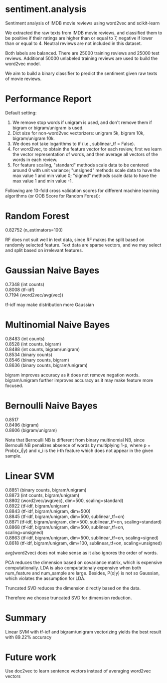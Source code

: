 # sentiment.analysis

Sentiment analysis of IMDB movie reviews using word2vec and scikit-learn

We extracted the raw texts from IMDB movie reviews, and classified them to be positive if their ratings are higher than or equal to 7, negative if lower than or equal to 4. Neutral reviews are not included in this dataset. 

Both labels are balanced. There are 25000 training reviews and 25000 test reviews. Additional 50000 unlabeled training reviews are used to build the word2vec model.

We aim to build a binary classifier to predict the sentiment given raw texts of movie reviews.


# Performance Report   

Default setting: 

1. We remove stop words if unigram is used, and don't remove them if bigram or bigram/unigram is used.
2. Dict size for non-word2vec vectorizers: unigram 5k, bigram 10k, bigram/unigram 10k.
3. We does not take logarithms to tf (i.e., sublinear_tf = False).
4. For word2vec, to obtain the feature vector for each review, first we learn the vector representation of words, and then average all vectors of the words in each review.
5. For feature scaling, "standard" methods scale data to be centered around 0 with unit variance; "unsigned" methods scale data to have the max value 1 and min value 0; "signed" methods scale data to have the max value 1 and min value -1.


Following are 10-fold cross validation scores for different machine learning algorithms
(or OOB Score for Random Forest):

# Random Forest
0.82752 (n_estimators=100)

RF does not suit well in text data, since RF makes the split based on randomly selected feature. 
Text data are sparse vectors, and we may select and split based on irrelevant features.


# Gaussian Naive Bayes 
0.7348 (int counts)     
0.8008 (tf-idf)     
0.7194 (word2vec/avg(vec))

tf-idf may make distribution more Gaussian


# Multinomial Naive Bayes
0.8483 (int counts)                  
0.8528 (int counts, bigram)                
0.8488 (int counts, bigram/unigram)                 
0.8534 (binary counts)                 
0.8546 (binary counts, bigram)                 
0.8636 (binary counts, bigram/unigram)

bigram improves accuracy as it does not remove negation words.
bigram/unigram further improves accuracy as it may make feature more focused.


# Bernoulli Naive Bayes
0.8517                  
0.8496 (bigram)             
0.8606 (bigram/unigram)

Note that Bernoulli NB is different from binary multinomial NB, since Bernoulli NB penalizes absence of words by multiplying 1-p, 
where p = Prob(x_i|y) and x_i is the i-th feature which does not appear in the given sample.


# Linear SVM
0.8851 (binary counts, bigram/unigram)              
0.8873 (int counts, bigram/unigram)             
0.8802 (word2vec/avg(vec), dim=500, scaling=standard)       
0.8922 (tf-idf, bigram/unigram)     
0.8843 (tf-idf, bigram/unigram, dim=500)        
0.8845 (tf-idf, bigram/unigram, dim=500, sublinear_tf=on)       
0.8871 (tf-idf, bigram/unigram, dim=500, sublinear_tf=on, scaling=standard)             
0.8868 (tf-idf, bigram/unigram, dim=500, sublinear_tf=on, scaling=unsigned)     
0.8863 (tf-idf, bigram/unigram, dim=500, sublinear_tf=on, scaling=signed)       
0.8618 (tf-idf, bigram/unigram, dim=100, sublinear_tf=on, scaling=unsigned)

avg(word2vec) does not make sense as it also ignores the order of words.

PCA reduces the dimension based on covariance matrix, which is expensive computationally. 
LDA is also computationaly expensive when both num_feature and num_sample are large.
Besides, P(x|y) is not so Gaussian, which violates the assumption for LDA.

Truncated SVD reduces the dimension directly based on the data.

Therefore we choose truncated SVD for dimension reduction.

# Summary
Linear SVM with tf-idf and bigram/unigram vectorizing yields the best result with 89.22% accuracy

# Future work
Use doc2vec to learn sentence vectors instead of averaging word2vec vectors
